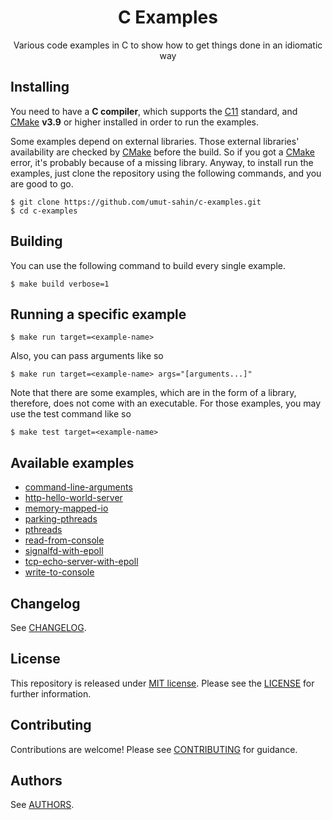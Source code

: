 <div align="center">
  <h1>C Examples</h1>
  Various code examples in C to show how to get things done in an idiomatic way
</div>

## Installing

You need to have a **C compiler**, which supports the [C11] standard, and [CMake] **v3.9** or higher installed in order to run the examples.

Some examples depend on external libraries. 
Those external libraries' availability are checked by [CMake] before the build. 
So if you got a [CMake] error, it's probably because of a missing library.
Anyway, to install run the examples, just clone the repository using the following commands, and you are good to go.

```
$ git clone https://github.com/umut-sahin/c-examples.git
$ cd c-examples
```

## Building

You can use the following command to build every single example.

```
$ make build verbose=1
```

## Running a specific example

```
$ make run target=<example-name>
```

Also, you can pass arguments like so

```
$ make run target=<example-name> args="[arguments...]"
```

Note that there are some examples, which are in the form of a library, therefore, does not come with an executable. 
For those examples, you may use the test command like so

```
$ make test target=<example-name>
```

## Available examples

- [command-line-arguments]
- [http-hello-world-server]
- [memory-mapped-io]
- [parking-pthreads]
- [pthreads]
- [read-from-console]
- [signalfd-with-epoll]
- [tcp-echo-server-with-epoll]
- [write-to-console]

## Changelog

See [CHANGELOG].

## License

This repository is released under [MIT license].
Please see the [LICENSE] for further information.

## Contributing

Contributions are welcome!
Please see [CONTRIBUTING] for guidance.

## Authors

See [AUTHORS].


[//]: # (Links)

[AUTHORS]:
  https://github.com/umut-sahin/c-examples/blob/master/AUTHORS.md
[C11]:
  https://en.wikipedia.org/wiki/C11_(C_standard_revision)
[CHANGELOG]:
  https://github.com/umut-sahin/c-examples/blob/master/CHANGELOG.md
[CMake]:
  https://cmake.org/
[command-line-arguments]:
  https://github.com/umut-sahin/c-examples/tree/master/command-line-arguments
[CONTRIBUTING]:
  https://github.com/umut-sahin/c-examples/blob/master/CONTRIBUTING.md
[http-hello-world-server]:
  https://github.com/umut-sahin/c-examples/tree/master/http-hello-world-server
[LICENSE]:
  https://github.com/umut-sahin/c-examples/blob/master/LICENSE
[memory-mapped-io]:
  https://github.com/umut-sahin/c-examples/tree/master/memory-mapped-io
[MIT License]:
  https://tldrlegal.com/license/mit-license
[parking-pthreads]:
  https://github.com/umut-sahin/c-examples/tree/master/parking-pthreads
[pthreads]:
  https://github.com/umut-sahin/c-examples/tree/master/pthreads
[read-from-console]:
  https://github.com/umut-sahin/c-examples/tree/master/read-from-console
[signalfd-with-epoll]:
  https://github.com/umut-sahin/c-examples/tree/master/signalfd-with-epoll
[tcp-echo-server-with-epoll]:
  https://github.com/umut-sahin/c-examples/tree/master/tcp-echo-server-with-epoll
[write-to-console]:
  https://github.com/umut-sahin/c-examples/tree/master/write-to-console
